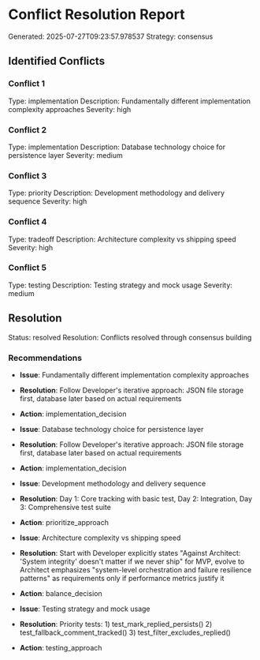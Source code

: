 # Conflict Resolution Report

Generated: 2025-07-27T09:23:57.978537
Strategy: consensus

## Identified Conflicts

### Conflict 1
Type: implementation
Description: Fundamentally different implementation complexity approaches
Severity: high

### Conflict 2
Type: implementation
Description: Database technology choice for persistence layer
Severity: medium

### Conflict 3
Type: priority
Description: Development methodology and delivery sequence
Severity: high

### Conflict 4
Type: tradeoff
Description: Architecture complexity vs shipping speed
Severity: high

### Conflict 5
Type: testing
Description: Testing strategy and mock usage
Severity: medium


## Resolution

Status: resolved
Resolution: Conflicts resolved through consensus building

### Recommendations

- **Issue**: Fundamentally different implementation complexity approaches
- **Resolution**: Follow Developer's iterative approach: JSON file storage first, database later based on actual requirements
- **Action**: implementation_decision

- **Issue**: Database technology choice for persistence layer
- **Resolution**: Follow Developer's iterative approach: JSON file storage first, database later based on actual requirements
- **Action**: implementation_decision

- **Issue**: Development methodology and delivery sequence
- **Resolution**: Day 1: Core tracking with basic test, Day 2: Integration, Day 3: Comprehensive test suite
- **Action**: prioritize_approach

- **Issue**: Architecture complexity vs shipping speed
- **Resolution**: Start with Developer explicitly states "Against Architect: 'System integrity' doesn't matter if we never ship" for MVP, evolve to Architect emphasizes "system-level orchestration and failure resilience patterns" as requirements only if performance metrics justify it
- **Action**: balance_decision

- **Issue**: Testing strategy and mock usage
- **Resolution**: Priority tests: 1) test_mark_replied_persists() 2) test_fallback_comment_tracked() 3) test_filter_excludes_replied()
- **Action**: testing_approach